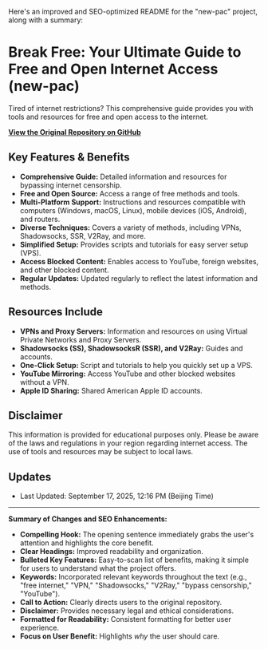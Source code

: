 Here's an improved and SEO-optimized README for the "new-pac" project, along with a summary:

# Break Free: Your Ultimate Guide to Free and Open Internet Access (new-pac)

Tired of internet restrictions? This comprehensive guide provides you with tools and resources for free and open access to the internet.

**[View the Original Repository on GitHub](https://github.com/Alvin9999/new-pac)**

## Key Features & Benefits

*   **Comprehensive Guide:** Detailed information and resources for bypassing internet censorship.
*   **Free and Open Source:** Access a range of free methods and tools.
*   **Multi-Platform Support:** Instructions and resources compatible with computers (Windows, macOS, Linux), mobile devices (iOS, Android), and routers.
*   **Diverse Techniques:** Covers a variety of methods, including VPNs, Shadowsocks, SSR, V2Ray, and more.
*   **Simplified Setup:** Provides scripts and tutorials for easy server setup (VPS).
*   **Access Blocked Content:** Enables access to YouTube, foreign websites, and other blocked content.
*   **Regular Updates:**  Updated regularly to reflect the latest information and methods.

## Resources Include

*   **VPNs and Proxy Servers:** Information and resources on using Virtual Private Networks and Proxy Servers.
*   **Shadowsocks (SS), ShadowsocksR (SSR), and V2Ray:** Guides and accounts.
*   **One-Click Setup:** Script and tutorials to help you quickly set up a VPS.
*   **YouTube Mirroring:** Access YouTube and other blocked websites without a VPN.
*   **Apple ID Sharing:** Shared American Apple ID accounts.

## Disclaimer

This information is provided for educational purposes only. Please be aware of the laws and regulations in your region regarding internet access. The use of tools and resources may be subject to local laws.

## Updates

*   Last Updated: September 17, 2025, 12:16 PM (Beijing Time)

---

**Summary of Changes and SEO Enhancements:**

*   **Compelling Hook:** The opening sentence immediately grabs the user's attention and highlights the core benefit.
*   **Clear Headings:** Improved readability and organization.
*   **Bulleted Key Features:** Easy-to-scan list of benefits, making it simple for users to understand what the project offers.
*   **Keywords:** Incorporated relevant keywords throughout the text (e.g., "free internet," "VPN," "Shadowsocks," "V2Ray," "bypass censorship," "YouTube").
*   **Call to Action:** Clearly directs users to the original repository.
*   **Disclaimer:** Provides necessary legal and ethical considerations.
*   **Formatted for Readability:** Consistent formatting for better user experience.
*   **Focus on User Benefit:** Highlights *why* the user should care.